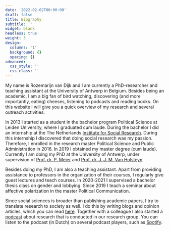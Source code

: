 ```yaml
---
date: '2022-02-02T00:00:00'
draft: false
title: Biography
subtitle: ''
widget: blank
headless: true
weight: 3
design:
  columns: '1'
  background: {}
  spacing: {}
advanced:
  css_style: ''
  css_class: ''
---
```


My name is Rozemarijn van Dijk and I am currently a PhD-researcher and teaching assistant at the University of Antwerp in Belgium. Besides being an academic, I am a big fan of bird watching, discovering (and more importantly, eating) cheeses, listening to podcasts and reading books. On this website I will give you a quick overview of my research and several outreach activities.  

In 2013 I started as a student in the bachelor program Political Science at Leiden University, where I graduated cum laude. During the bachelor I did an internship at the The Netherlands [Institute for Social Research](https://english.scp.nl/). During this internship I discovered that doing social research was my passion. Therefore, I enrolled in the research master Political Science and Public Administration in 2016. In 2019 I obtained my master degree (cum laude). Currently I am doing my PhD at the University of Antwerp, under supervision of [Prof. dr. P. Meier](https://www.uantwerpen.be/nl/personeel/petra-meier/) and [Prof. dr. J. J. M. Van Holsteyn](https://www.universiteitleiden.nl/medewerkers/joop-van-holsteijn#tab-1).

Besides doing my PhD, I am also a teaching assistant. Apart from providing assistance to professors in the organization of their courses, I regularly give guest lectures and teach courses. In 2020-2021 I supervised a bachelor thesis class on gender and lobbying. Since 2019 I teach a seminar about affective polarization in the master Political Communication. 

Since social sciences is broader than publishing academic papers, I try to translate research to society as well. I do this by writing blogs and opinion articles, which you can read [here](/blogs). Together with a colleague I also started a [podcast](/home/podcast) about research that is conducted in our research group. You can listen to the podcast (in Dutch) on several podcast players, such as [Spotify](https://open.spotify.com/show/5Zcl08yq5dCD9lnIjATF5x?si=3c4326e136ba4e8a). 
